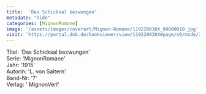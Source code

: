 ```yaml
---
title:  'Das Schicksal bezwungen'
metadate: "hide"
categories: [MignonRomane]
image: '/assets/images/coverart/Mignon-Romane/119228030X_00000010.jpg'
visit: 'https://portal.dnb.de/bookviewer/view/119228030X#page/n0/mode/2up'
---
```

Titel: 'Das Schicksal bezwungen' <br>
Serie: 'MignonRomane' <br>
Jahr: '1915' <br>
AutorIn: 'L. von Saltern' <br>
Band-Nr: '?' <br>
Verlag: ' MignonVerl'